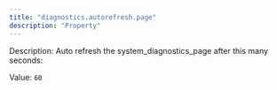 ```yaml
---
title: "diagnostics.autorefresh.page"
description: "Property"
---
```


Description: Auto refresh the system_diagnostics_page after this many seconds:

Value: `60`